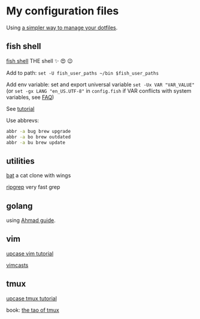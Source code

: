 # My configuration files

Using [a simpler way to manage your dotfiles](https://www.anand-iyer.com/blog/2018/a-simpler-way-to-manage-your-dotfiles.html).


## fish shell

[fish shell](https://fishshell.com/) THE shell :sparkles: :heart_eyes: :wink:

Add to path: `set -U fish_user_paths ~/bin $fish_user_paths`

Add env variable: set and export universal variable `set -Ux VAR "VAR_VALUE"` (or `set -gx LANG "en_US.UTF-8"` in `config.fish` if VAR conflicts with system variables, see [FAQ](https://fishshell.com/docs/current/faq.html#faq-exported-uvar))

See [tutorial](https://fishshell.com/docs/current/tutorial.html)

Use abbrevs:

```bash
abbr -a bug brew upgrade
abbr -a bo brew outdated
abbr -a bu brew update
```

## utilities

[bat](https://github.com/sharkdp/bat) a cat clone with wings

[ripgrep](https://github.com/BurntSushi/ripgrep) very fast grep

## golang

using [Ahmad guide](https://ahmadawais.com/install-go-lang-on-macos-with-homebrew/).

## vim

[upcase vim tutorial](https://thoughtbot.com/upcase/onramp-to-vim)

[vimcasts](http://vimcasts.org/episodes)

## tmux

[upcase tmux tutorial](https://thoughtbot.com/upcase/tmux)

book: [the tao of tmux](https://leanpub.com/the-tao-of-tmux/read)
